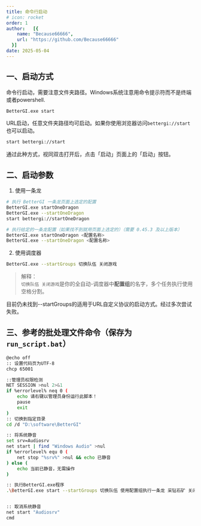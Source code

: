 ```yaml
---
title: 命令行启动
# icon: rocket
order: 1
author:   [{
    name: "Because66666",
    url: "https://github.com/Because66666"
  }]
date: 2025-05-04
---
```


## 一、启动方式

命令行启动，需要注意文件夹路径。Windows系统注意用命令提示符而不是终端或者powershell.

```bash
BetterGI.exe start
```

URL启动，任意文件夹路径均可启动。如果你使用浏览器访问`bettergi://start`也可以启动。

```bash
start bettergi://start
```

通过此种方式，视同双击打开后，点击「启动」页面上的「启动」按钮。

## 二、启动参数
1. 使用一条龙

```bash
# 执行 BetterGI 一条龙页面上选定的配置
BetterGI.exe startOneDragon
BetterGI.exe --startOneDragon
start bettergi://startOneDragon

# 执行给定的一条龙配置（如果找不到就用页面上选定的）（需要 0.45.3 及以上版本）
BetterGI.exe startOneDragon <配置名称>
BetterGI.exe --startOneDragon <配置名称>
```

2. 使用调度器
```bash
BetterGI.exe --startGroups 切换队伍 关闭游戏
```
>解释：<br>
`切换队伍 关闭游戏`是你的全自动-调度器中**配置组**的名字，多个任务执行使用空格分割。

目前仍未找到--startGroups的适用于URL自定义协议的启动方式。经过多次尝试失败。


## 三、参考的批处理文件命令（保存为`run_script.bat`）

```bash
@echo off
:: 设置代码页为UTF-8
chcp 65001

::管理员权限检测
NET SESSION >nul 2>&1
if %errorlevel% neq 0 (
    echo 请右键以管理员身份运行此脚本！
    pause
    exit
)
:: 切换到指定目录
cd /d "D:\software\BetterGI"

:: 将系统静音
set srv=Audiosrv
net start | find "Windows Audio" >nul
if %errorlevel% equ 0 (
    net stop "%srv%" >nul && echo 已静音
) else (
    echo 当前已静音，无需操作
)

:: 执行BetterGI.exe程序
.\BetterGI.exe start --startGroups 切换队伍 使用配置组执行一条龙 采钻石矿 关闭游戏


:: 取消系统静音
net start "Audiosrv"
cmd
```
